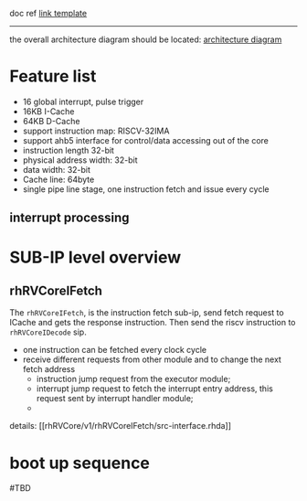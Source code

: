 doc ref
[link template](https://github.com/RyanHunter-DV/rhRVCore/blob/main/doc/v1/readme)

---
the overall architecture diagram should be located:
[architecture diagram](https://github.com/RyanHunter-DV/rhRVCore/blob/main/doc/v1/rhRVCoreDiagram.jpeg)

# Feature list
- 16 global interrupt, pulse trigger
- 16KB I-Cache
- 64KB D-Cache
- support instruction map: RISCV-32IMA
- support ahb5 interface for control/data accessing out of the core
- instruction length 32-bit
- physical address width: 32-bit
- data width: 32-bit
- Cache line: 64byte
- single pipe line stage, one instruction fetch and issue every cycle

## interrupt processing




# SUB-IP level overview
## rhRVCoreIFetch
The `rhRVCoreIFetch`, is the instruction fetch sub-ip, send fetch request to ICache and gets the response instruction. Then send the riscv instruction to `rhRVCoreIDecode` sip.
- one instruction can be fetched every clock cycle
- receive different requests from other module and to change the next fetch address
	- instruction jump request from the executor module;
	- interrupt jump request to fetch the interrupt entry address, this request sent by interrupt handler module;
	- 
details: [[rhRVCore/v1/rhRVCoreIFetch/src-interface.rhda]]



# boot up sequence
#TBD 